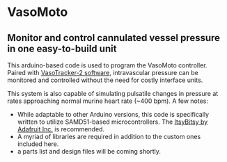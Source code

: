 # VasoMoto
## Monitor and control cannulated vessel pressure in one easy-to-build unit

This arduino-based code is used to program the VasoMoto controller.
Paired with [VasoTracker-2 software](https://github.com/VasoTracker/VasoTracker-2), intravascular pressure can be monitored and controlled without the need for costly interface units.

This system is also capable of simulating pulsatile changes in pressure at rates approaching normal murine heart rate (~400 bpm). A few notes:

* While adaptable to other Arduino versions, this code is specifically written to utilize SAMD51-based microcontrollers. The [ItsyBitsy by Adafruit Inc.](https://www.adafruit.com/product/3800) is recommended.
* A myriad of libraries are required in addition to the custom ones included here.
* a parts list and design files will be coming shortly.
